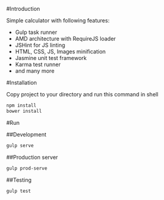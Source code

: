 #Introduction

Simple calculator with following features:
- Gulp task runner
- AMD architecture with RequireJS loader
- JSHint for JS linting
- HTML, CSS, JS, Images minification
- Jasmine unit test framework
- Karma test runner
- and many more

#Installation

Copy project to your directory and run this command in shell

```bash
npm install
bower install
```

#Run

##Development
```bash
gulp serve
```
##Production server
```bash
gulp prod-serve
```
##Testing
```bash
gulp test
```
